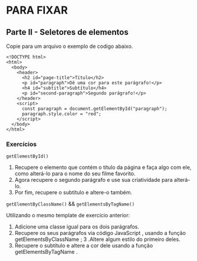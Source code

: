 # PARA FIXAR 

## Parte II - Seletores de elementos

Copie para um arquivo o exemplo de codigo abaixo.
```
<!DOCTYPE html>
<html>
  <body>
    <header>
      <h2 id="page-title">Título</h2>
      <p id="paragraph">Dê uma cor para este parágrafo!</p>
      <h4 id="subtitle">Subtítulo</h4>
      <p id="second-paragraph">Segundo parágrafo!</p>
    </header>
    <script>
      const paragraph = document.getElementById("paragraph");
      paragraph.style.color = "red";
    </script>
  </body>
</html>
```
### Exercícios

`getElemestById()` 
1. Recupere o elemento que contém o título da página e faça algo com ele, como alterá-lo para o nome do seu filme favorito.
2. Agora recupere o segundo parágrafo e use sua criatividade para alterá-lo.
3. Por fim, recupere o subtítulo e altere-o também.

`getElementByClassName()` && `getElementsByTagName()`

Utilizando o mesmo template de exercício anterior:

1. Adicione uma classe igual para os dois parágrafos.
2. Recupere os seus parágrafos via código JavaScript , usando a função getElementsByClassName ;
3 .Altere algum estilo do primeiro deles.
4. Recupere o subtítulo e altere a cor dele usando a função getElementsByTagName .